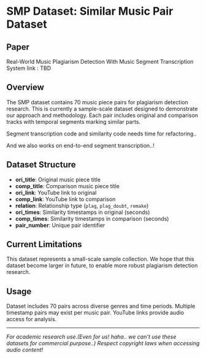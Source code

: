 # SMP Dataset: Similar Music Pair Dataset


## Paper 

Real-World Music Plagiarism Detection With Music Segment Transcription System link : TBD

## Overview

The SMP dataset contains 70 music piece pairs for plagiarism detection research. This is currently a sample-scale dataset designed to demonstrate our approach and methodology. Each pair includes original and comparison tracks with temporal segments marking similar parts.

Segment transcription code and similarity code needs time for refactoring..

And we also works on end-to-end segment transcription..! 

## Dataset Structure

- **ori_title**: Original music piece title
- **comp_title**: Comparison music piece title  
- **ori_link**: YouTube link to original
- **comp_link**: YouTube link to comparison
- **relation**: Relationship type (`plag`, `plag_doubt`, `remake`)
- **ori_times**: Similarity timestamps in original (seconds)
- **comp_times**: Similarity timestamps in comparison (seconds)
- **pair_number**: Unique pair identifier


## Current Limitations

This dataset represents a small-scale sample collection. We hope that this dataset become larger in future, to enable more robust plagiarism detection research.

## Usage

Dataset includes 70 pairs across diverse genres and time periods. Multiple timestamp pairs may exist per music pair. YouTube links provide audio access for analysis.

---

*For academic research use.(Even for us! haha.. we can't use these datasets for commercial purpose..) Respect copyright laws when accessing audio content!* 
